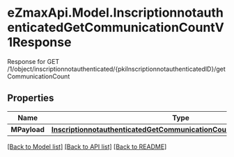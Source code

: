 # eZmaxApi.Model.InscriptionnotauthenticatedGetCommunicationCountV1Response
Response for GET /1/object/inscriptionnotauthenticated/{pkiInscriptionnotauthenticatedID}/getCommunicationCount

## Properties

Name | Type | Description | Notes
------------ | ------------- | ------------- | -------------
**MPayload** | [**InscriptionnotauthenticatedGetCommunicationCountV1ResponseMPayload**](InscriptionnotauthenticatedGetCommunicationCountV1ResponseMPayload.md) |  | 

[[Back to Model list]](../README.md#documentation-for-models) [[Back to API list]](../README.md#documentation-for-api-endpoints) [[Back to README]](../README.md)

